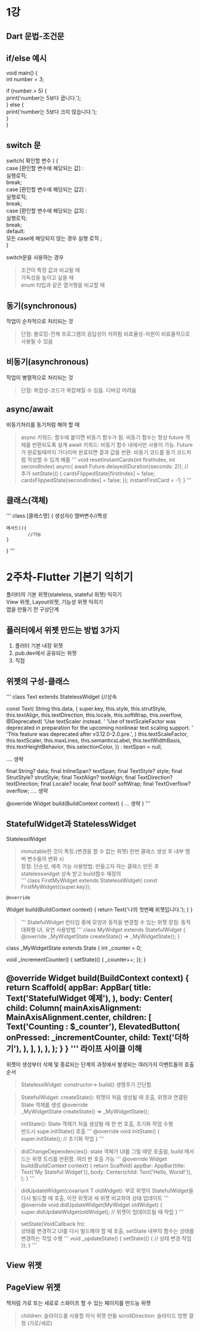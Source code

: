 1강
=======================
Dart 문법-조건문   
-----------
if/else 예시    
----------------
void main() {    
  int number = 3;     
     
  if (number > 5) {    
    print('number는 5보다 큽니다.');     
  } else {    
    print('number는 5보다 크지 않습니다.');    
  }    
}  

switch 문   
-------------------   
switch( 확인할 변수 ) {    
	case [환인할 변수에 해당되는 값] :    
		실행로직;    
		break;   
	case [환인할 변수에 해당되는 값2] :   
		실행로직;    
		break;    
	case [환인할 변수에 해당되는 값3] :   
		실행로직;    
		break;    
	default:   
		모든 case에 해당되지 않는 경우 실행 로직 ;   
}    
         
switch문을 사용하는 경우   
>조건이 특정 값과 비교될 때     
>가독성을 높이고 싶을 때    
>enum 타입과 같은 열거형을 비교할 때    

동기(synchronous)    
----------
작업이 순차적으로 처리되는 것   
>단점: 블로킹-전체 프로그램의 응답성이 저하됨
>      비효율성-자원이 비효율적으로 사용될 수 있음

비동기(asynchronous)
---------------
작업이 병렬적으로 처리되는 것   
>단점: 복잡성-코드가 복잡해질 수 있음.
>      디버깅 어려움

async/await     
--------------
비동기처리를 동기처럼 해야 할 때
>async 키워드: 함수에 붙이면 비동기 함수가 됨. 비동기 함수는 항상 future 객체를 반환되도록 설계
>await 키워드: 비동기 함수 내에서만 사용이 가능. Future가 완료될때까지 기다리며 완료되면 결과 값을 반환. 비동기 코드를 동기 코드처럼 작성할 수 있게 해줌
'''
void resetInstantCards(int firstIndex, int secondIndex) async{
  await Future.delayed(Duration(seconds: 2)); // 추가 
  setState(() {
    cardsFlippedState[firstIndex] = false;
    cardsFlippedState[secondIndex] = false;
  });
  instantFirstCard = -1;
}
'''

클래스(객체)
-------------
'''
class [클래스명] {
		생성자()
    맴버변수//특성

    메서드(){
			//기능 
    }
}
'''

2주차-Flutter 기본기 익히기
==========================
플러터의 기본 위젯(stateless, stateful 위젯) 익히기    
View 위젯, Layout위젯, 기능성 위젯 익히기    
앱을 만들기 전 구상단계    
    
플러터에서 위젯 만드는 방법 3가지
---------------------------
1. 플러터 기본 내장 위젯    
2. pub.dev에서 공유되는 위젯    
3. 직접   

위젯의 구성-클래스
---------------------
'''
class Text extends StatelessWidget {//상속
  
  const Text(
    String this.data, {
    super.key,
    this.style,
    this.strutStyle,
    this.textAlign,
    this.textDirection,
    this.locale,
    this.softWrap,
    this.overflow,
    @Deprecated(
      'Use textScaler instead. '
      'Use of textScaleFactor was deprecated in preparation for the upcoming nonlinear text scaling support. '
      'This feature was deprecated after v3.12.0-2.0.pre.',
    )
    this.textScaleFactor,
    this.textScaler,
    this.maxLines,
    this.semanticsLabel,
    this.textWidthBasis,
    this.textHeightBehavior,
    this.selectionColor,
  }) : textSpan = null,
  
  .... 생략 
  
  final String? data;
  final InlineSpan? textSpan;
  final TextStyle? style;
  final StrutStyle? strutStyle;
  final TextAlign? textAlign;
  final TextDirection? textDirection;
  final Locale? locale;
  final bool? softWrap;
  final TextOverflow? overflow;
  .... 생략 
  
  @override
  Widget build(BuildContext context) {
  ... 생략 
  }
  '''
       
StatefulWidget과 StatelessWidget
-----------------------
StatelessWidget   
>immutable한 것이 특징.(변경을 할 수 없는 위젯)
>한번 클래스 생성 후 내부 멤버 변수들의 변화 x)    
>장점: 단순성, 예측 가능
>사용방법: 만들고자 하는 클래스 만든 후 statelesswidget 상속 받고 build함수 재정의   
>'''
>class FirstMyWidget extends StatelessWidget{
	const FirstMyWidget({super.key});

	@override
  Widget build(BuildContext context) {
    return Text('나의 첫번째 위젯입니다.');
  }
}
>'''
StatefulWidget
>런타임 중에 모양과 동작을 변경할 수 있는 위젯
>장점: 동적 대화형 UI, 유연
>사용방법
'''
class MyWidget extends StatefulWidget {
  @override
  _MyWidgetState createState() => _MyWidgetState();
}

class _MyWidgetState extends State<MyWidget> {
  int _counter = 0;

  void _incrementCounter() {
    setState(() {
      _counter++;
    });
  }

  @override
  Widget build(BuildContext context) {
    return Scaffold(
      appBar: AppBar(
        title: Text('StatefulWidget 예제'),
      ),
      body: Center(
        child: Column(
          mainAxisAlignment: MainAxisAlignment.center,
          children: <Widget>[
            Text('Counting : $_counter'),
            ElevatedButton(
              onPressed: _incrementCounter,
              child: Text('더하기'),
            ),
          ],
        ),
      ),
    );
  }
}
'''
라이프 사이클 이해
-------------
위젯이 생성부터 삭제 및 종료되는 단계의 과정에서 발생되는 여러가지 이벤트들의 호출 순서  
>StatelessWidget: constructor-> build()
>생명주기 간단함.
    
>StatefulWidget:
>createState(): 위젯이 처음 생성될 때 호출, 위젯과 연결된 State 객체를 생성
>@override   
>_MyWidgetState createState() => _MyWidgetState();
      
>initState(): State 객체가 처음 생성될 때 한 번 호출, 초기화 작업 수행   
>반드시 supe.initState() 호출
>'''
>@override
void initState() {
  super.initState();
  // 초기화 작업
}
>'''
     
>didChangeDependencies():
>state 객체가 UI를 그릴 때맏 호출됨, build 메서드는 위젯 트리를 반환함.
>여러 번 호출 가능
>'''
>@override
Widget build(BuildContext context) {
  return Scaffold(
    appBar: AppBar(title: Text('My Stateful Widget')),
    body: Center(child: Text('Hello, World!')),
  );
}
>'''
     
>didUpdateWidget(covariant T oldWidget):
>부모 위젯이 StatefulWidget을 다시 빌드할 때 호출, 이전 위젯과 새 위젯 비교하여 상태 업데이트
>'''
>@override
void didUpdateWidget(MyWidget oldWidget) {
  super.didUpdateWidget(oldWidget);
  // 위젯이 업데이트될 때 작업
}
>'''
           
>setState(VoidCallback fn):   
>상태를 변경하고 UI를 다시 빌드해야 할 때 호출, setState 내부의 함수는 상태를 변경하는 작업 수행
>'''
>void _updateState() {
  setState(() {
    // 상태 변경 작업
  });
}
>'''
     
View 위젯
---------------
PageView 위젯
--------------
책처럼 가로 또는 세로로 스와이프 할 수 있는 페이지를 만드능 위젯    
>children: 슬라이드를 사용할 자식 위젯 만듦
>scrollDirection: 슬라이드 방향 결정 (가로/세로)
>
